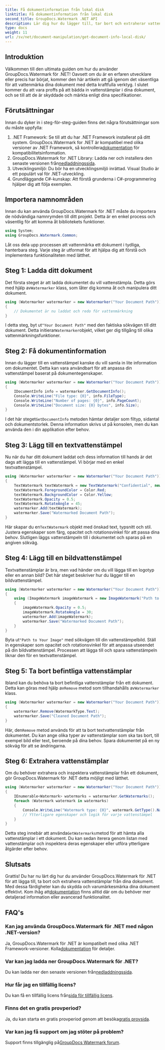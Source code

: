 ```yaml
---
title: Få dokumentinformation från lokal disk
linktitle: Få dokumentinformation från lokal disk
second_title: GroupDocs.Watermark .NET API
description: Lär dig hur du lägger till, tar bort och extraherar vattenstämplar i dokument med hjälp av GroupDocs Watermark for .NET med den här omfattande steg-för-steg-guiden.
type: docs
weight: 11
url: /sv/net/document-manipulation/get-document-info-local-disk/
---
```

## Introduktion
Välkommen till den ultimata guiden om hur du använder GroupDocs.Watermark för .NET! Oavsett om du är en erfaren utvecklare eller precis har börjat, kommer den här artikeln att gå igenom det väsentliga för att vattenmärka dina dokument med detta kraftfulla verktyg. I slutet kommer du att vara proffs på att bädda in vattenstämplar i dina dokument, och se till att de är skyddade och märkta enligt dina specifikationer.
## Förutsättningar
Innan du dyker in i steg-för-steg-guiden finns det några förutsättningar som du måste uppfylla:
1.  .NET Framework: Se till att du har .NET Framework installerat på ditt system. GroupDocs.Watermark for .NET är kompatibel med olika versioner av .NET Framework, så kontrollera[dokumentation](https://reference.groupdocs.com/Watermark/net/) för kompatibilitetsinformation.
2.  GroupDocs.Watermark for .NET Library: Ladda ner och installera den senaste versionen från[nedladdningssida](https://releases.groupdocs.com/Watermark/net/).
3. Utvecklingsmiljö: Du bör ha en utvecklingsmiljö inrättad. Visual Studio är ett populärt val för .NET-utveckling.
4. Grundläggande C#-kunskap: Att förstå grunderna i C#-programmering hjälper dig att följa exemplen.
## Importera namnområden
Innan du kan använda GroupDocs.Watermark för .NET måste du importera de nödvändiga namnrymden till ditt projekt. Detta är en enkel process och väsentlig för att komma åt bibliotekets funktioner.
```csharp
using System;
using GroupDocs.Watermark.Common;
```
Låt oss dela upp processen att vattenmärka ett dokument i tydliga, hanterbara steg. Varje steg är utformat för att hjälpa dig att förstå och implementera funktionaliteten med lätthet.
## Steg 1: Ladda ditt dokument
 Det första steget är att ladda dokumentet du vill vattenstämpla. Detta görs med hjälp av`Watermarker` klass, som låter dig komma åt och manipulera ditt dokument.
```csharp
using (Watermarker watermarker = new Watermarker("Your Document Path"))
{
    // Dokumentet är nu laddat och redo för vattenmärkning
}
```
 I detta steg, byt ut`"Your Document Path"` med den faktiska sökvägen till ditt dokument. Detta initierar`Watermarker`objekt, vilket ger dig tillgång till olika vattenmärkningsfunktioner.
## Steg 2: Få dokumentinformation
Innan du lägger till en vattenstämpel kanske du vill samla in lite information om dokumentet. Detta kan vara användbart för att anpassa din vattenstämpel baserat på dokumentegenskaper.

```csharp
using (Watermarker watermarker = new Watermarker("Your Document Path"))
{
    IDocumentInfo info = watermarker.GetDocumentInfo();
    Console.WriteLine("File type: {0}", info.FileType);
    Console.WriteLine("Number of pages: {0}", info.PageCount);
    Console.WriteLine("Document size: {0} bytes", info.Size);
}
```
 I det här steget`GetDocumentInfo` metoden hämtar detaljer som filtyp, sidantal och dokumentstorlek. Denna information skrivs ut på konsolen, men du kan använda den i din applikation efter behov.
## Steg 3: Lägg till en textvattenstämpel
Nu när du har ditt dokument laddat och dess information till hands är det dags att lägga till en vattenstämpel. Vi börjar med en enkel textvattenstämpel.

```csharp
using (Watermarker watermarker = new Watermarker("Your Document Path"))
{
    TextWatermark textWatermark = new TextWatermark("Confidential", new Font("Arial", 36));
    textWatermark.ForegroundColor = Color.Red;
    textWatermark.BackgroundColor = Color.Yellow;
    textWatermark.Opacity = 0.5;
    textWatermark.RotateAngle = 45;
    watermarker.Add(textWatermark);
    watermarker.Save("Watermarked Document Path");
}
```
 Här skapar du en`TextWatermark` objekt med önskad text, typsnitt och stil. Justera egenskaper som färg, opacitet och rotationsvinkel för att passa dina behov. Slutligen läggs vattenstämpeln till i dokumentet och sparas på en angiven sökväg.
## Steg 4: Lägg till en bildvattenstämpel
Textvattenstämplar är bra, men vad händer om du vill lägga till en logotyp eller en annan bild? Det här steget beskriver hur du lägger till en bildvattenstämpel.

```csharp
using (Watermarker watermarker = new Watermarker("Your Document Path"))
{
    using (ImageWatermark imageWatermark = new ImageWatermark("Path to Your Image"))
    {
        imageWatermark.Opacity = 0.5;
        imageWatermark.RotateAngle = 30;
        watermarker.Add(imageWatermark);
        watermarker.Save("Watermarked Document Path");
    }
}
```
 Byta ut`"Path to Your Image"` med sökvägen till din vattenstämpelbild. Ställ in egenskaper som opacitet och rotationsvinkel för att anpassa utseendet på din bildvattenstämpel. Processen att lägga till och spara vattenstämpeln liknar den för en textvattenstämpel.
## Steg 5: Ta bort befintliga vattenstämplar
 Ibland kan du behöva ta bort befintliga vattenstämplar från ett dokument. Detta kan göras med hjälp av`Remove` metod som tillhandahålls av`Watermarker` klass.

```csharp
using (Watermarker watermarker = new Watermarker("Your Document Path"))
{
    watermarker.Remove(WatermarkType.Text);
    watermarker.Save("Cleaned Document Path");
}
```
 Här, den`Remove` metod används för att ta bort textvattenstämplar från dokumentet. Du kan ange olika typer av vattenstämplar som ska tas bort, till exempel bild eller text, beroende på dina behov. Spara dokumentet på en ny sökväg för att se ändringarna.
## Steg 6: Extrahera vattenstämplar
Om du behöver extrahera och inspektera vattenstämplar från ett dokument, gör GroupDocs.Watermark för .NET detta möjligt med lätthet.

```csharp
using (Watermarker watermarker = new Watermarker("Your Document Path"))
{
    IEnumerable<Watermark> watermarks = watermarker.GetWatermarks();
    foreach (Watermark watermark in watermarks)
    {
        Console.WriteLine("Watermark type: {0}", watermark.GetType().Name);
        // Ytterligare egenskaper och logik för varje vattenstämpel
    }
}
```
 Detta steg innebär att använda`GetWatermarks`metod för att hämta alla vattenstämplar i ett dokument. Du kan sedan iterera genom listan med vattenstämplar och inspektera deras egenskaper eller utföra ytterligare åtgärder efter behov.
## Slutsats
 Grattis! Du har nu lärt dig hur du använder GroupDocs.Watermark för .NET för att lägga till, ta bort och extrahera vattenstämplar från dina dokument. Med dessa färdigheter kan du skydda och varumärkesmärka dina dokument effektivt. Kom ihåg att[dokumentation](https://reference.groupdocs.com/Watermark/net/) finns alltid där om du behöver mer detaljerad information eller avancerad funktionalitet.
## FAQ's
### Kan jag använda GroupDocs.Watermark för .NET med någon .NET-version?
 Ja, GroupDocs.Watermark för .NET är kompatibelt med olika .NET Framework-versioner. Kolla[dokumentation](https://reference.groupdocs.com/Watermark/net/) för detaljer.
### Var kan jag ladda ner GroupDocs.Watermark för .NET?
 Du kan ladda ner den senaste versionen från[nedladdningssida](https://releases.groupdocs.com/Watermark/net/).
### Hur får jag en tillfällig licens?
 Du kan få en tillfällig licens från[sida för tillfällig licens](https://purchase.groupdocs.com/temporary-license/).
### Finns det en gratis provperiod?
 Ja, du kan starta en gratis provperiod genom att besöka[gratis provsida](https://releases.groupdocs.com/).
### Var kan jag få support om jag stöter på problem?
 Support finns tillgänglig på[GroupDocs Watermark forum](https://forum.groupdocs.com/c/watermark/19).